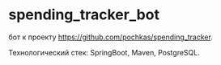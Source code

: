 # spending_tracker_bot

бот к проекту https://github.com/pochkas/spending_tracker.

Технологический стек: SpringBoot, Maven, PostgreSQL.
